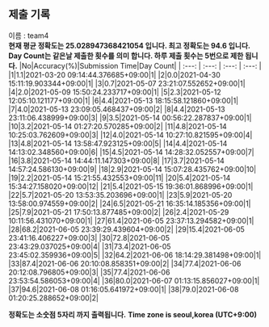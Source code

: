 


  
## 제출 기록  
이름 : team4  
**현재 평균 정확도는 25.028947368421054 입니다. 최고 정확도는 94.6 입니다.**  
**Day Count는 같은날 제출한 횟수를 의미 합니다. 하루 제출 횟수는 5번으로 제한 됩니다.**
|No|Accuracy(%)|Submission Time|Day Count|
| :---: | :---: | :---: | :---: |
|1|1.1|2021-03-20 09:14:44.376685+09:00|1|
|2|0.0|2021-04-30 15:11:19.903344+09:00|1|
|3|0.7|2021-05-07 23:21:07.552652+09:00|1|
|4|2.0|2021-05-09 15:50:24.233717+09:00|1|
|5|2.3|2021-05-12 12:05:10.121177+09:00|1|
|6|4.4|2021-05-13 18:15:58.121860+09:00|1|
|7|4.0|2021-05-13 23:09:05.468437+09:00|2|
|8|4.4|2021-05-13 23:11:06.438999+09:00|3|
|9|3.5|2021-05-14 00:56:22.287837+09:00|1|
|10|3.2|2021-05-14 01:27:20.570285+09:00|2|
|11|4.8|2021-05-14 10:25:03.762609+09:00|3|
|12|4.0|2021-05-14 10:27:10.821595+09:00|4|
|13|4.8|2021-05-14 13:58:47.923125+09:00|5|
|14|4.4|2021-05-14 14:13:02.348560+09:00|6|
|15|4.5|2021-05-14 14:28:32.052557+09:00|7|
|16|3.8|2021-05-14 14:44:11.147303+09:00|8|
|17|3.7|2021-05-14 14:57:24.586130+09:00|9|
|18|2.9|2021-05-14 15:07:28.435762+09:00|10|
|19|2.2|2021-05-14 15:21:55.432553+09:00|11|
|20|5.4|2021-05-14 15:34:27.158020+09:00|12|
|21|5.4|2021-05-15 19:36:01.868996+09:00|1|
|22|5.7|2021-05-20 13:53:35.203696+09:00|1|
|23|5.9|2021-05-20 13:58:00.974559+09:00|2|
|24|6.5|2021-05-21 16:35:14.185356+09:00|1|
|25|7.9|2021-05-21 17:50:13.877485+09:00|2|
|26|2.4|2021-05-29 10:11:56.431070+09:00|1|
|27|61.4|2021-06-05 23:37:13.294582+09:00|1|
|28|68.2|2021-06-05 23:39:29.439604+09:00|2|
|29|15.4|2021-06-05 23:41:16.406227+09:00|3|
|30|72.8|2021-06-05 23:43:29.037025+09:00|4|
|31|73.4|2021-06-05 23:45:02.359936+09:00|5|
|32|64.2|2021-06-06 18:14:29.381498+09:00|1|
|33|87.4|2021-06-06 20:10:08.858351+09:00|2|
|34|77.4|2021-06-06 20:12:08.796805+09:00|3|
|35|77.4|2021-06-06 23:53:54.586053+09:00|4|
|36|80.0|2021-06-07 01:13:15.856027+09:00|1|
|37|94.6|2021-06-08 01:16:05.641972+09:00|1|
|38|79.0|2021-06-08 01:20:25.288652+09:00|2|


**정확도는 소숫점 5자리 까지 출력됩니다.**
**Time zone is seoul,korea (UTC+9:00)**
